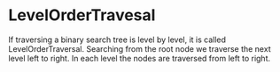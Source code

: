 # LevelOrderTravesal
If traversing a binary search tree is level by level, it is called LevelOrderTraversal.
Searching from the root node we traverse the next level left to right.  In each level the nodes are traversed from left to right.

                                    
